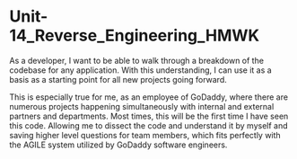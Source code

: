 # Unit-14_Reverse_Engineering_HMWK


As a developer, I want to be able to walk through a breakdown of the codebase for any application. With this understanding, I can use it as a basis as a starting point for all new projects going forward. 

This is especially true for me, as an employee of GoDaddy, where there are numerous projects happening simultaneously with internal and external partners and departments. Most times, this will be the first time I have seen this code. Allowing me to dissect the code and understand it by myself and saving higher level questions for team members, which fits perfectly with the AGILE system utilized by GoDaddy software engineers. 
